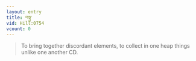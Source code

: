 ```yaml
---
layout: entry
title: བསྟུ་
vid: Hill:0754
vcount: 0
---
```

> To bring together discordant elements, to collect in one heap things unlike one another CD\.


